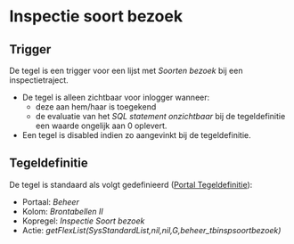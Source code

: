# Inspectie soort bezoek

## Trigger

De tegel is een trigger voor een lijst met *Soorten bezoek* bij een inspectietraject.

- De tegel is alleen zichtbaar voor inlogger wanneer:
  - deze aan hem/haar is toegekend
  - de evaluatie van het *SQL statement onzichtbaar* bij de tegeldefinitie een waarde ongelijk aan 0 oplevert.
- Een tegel is disabled indien zo aangevinkt bij de tegeldefinitie.

## Tegeldefinitie

De tegel is standaard als volgt gedefinieerd ([Portal Tegeldefinitie](/instellen_inrichten/portaldefinitie/portal_tegel.md)):

- Portaal: *Beheer*
- Kolom: *Brontabellen II*
- Kopregel: *Inspectie Soort bezoek*
- Actie: *getFlexList(SysStandardList,nil,nil,G,beheer_tbinspsoortbezoek)*
